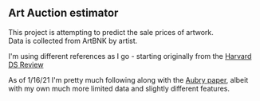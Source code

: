 ## Art Auction estimator

This project is attempting to predict the sale prices of artwork.  
Data is collected from ArtBNK by artist.  

I'm using different references as I go - starting originally from the [Harvard DS Review](https://hdsr.mitpress.mit.edu/pub/1vdc2z91/release/1)

As of 1/16/21 I'm pretty much following along with the [Aubry paper](https://papers.ssrn.com/sol3/papers.cfm?abstract_id=3347175), albeit with my own much more limited data and slightly different features.  
